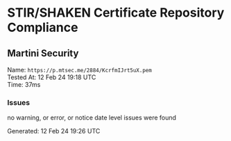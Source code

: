 # STIR/SHAKEN Certificate Repository Compliance

## Martini Security

Name: `https://p.mtsec.me/2884/KcrfmIJrt5uX.pem`\
Tested At: 12 Feb 24 19:18 UTC\
Time: 37ms

### Issues

no warning, or error, or notice date level issues were found

Generated: 12 Feb 24 19:26 UTC